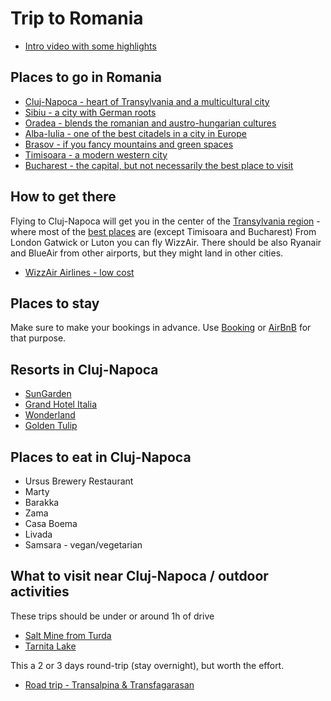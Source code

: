 # Trip to Romania

* [Intro video with some highlights](https://www.youtube.com/watch?v=sU2x0ZLWS0o)

## Places to go in Romania

* [Cluj-Napoca - heart of Transylvania and a multicultural city](https://www.lonelyplanet.com/romania/transylvania/cluj-napoca)
* [Sibiu - a city with German roots](https://www.mywanderlust.pl/visit-sibiu-romania/)
* [Oradea - blends the romanian and austro-hungarian cultures](https://traveltriangle.com/blog/places-to-visit-in-oradea/)
* [Alba-Iulia - one of the best citadels in a city in Europe](http://www.visitalbaiulia.com/walking-around-alba-iulia-citadel)
* [Brasov - if you fancy mountains and green spaces](https://www.theglobetrottingteacher.com/things-to-do-in-brasov-romania/)
* [Timisoara - a modern western city](https://www.mywanderlust.pl/visit-timisoara-romania/)
* [Bucharest - the capital, but not necessarily the best place to visit](https://www.mywanderlust.pl/visit-bucharest/)

## How to get there

Flying to Cluj-Napoca will get you in the center of the [Transylvania region](https://en.wikipedia.org/wiki/Transylvania) - where most of the [best places](https://www.uncover-romania.com/attractions/by-region/transylvania) are (except Timisoara and Bucharest)
From London Gatwick or Luton you can fly WizzAir. There should be also Ryanair and BlueAir from other airports, but they might land in other cities.
* [WizzAir Airlines - low cost](https://wizzair.com/en-gb)

## Places to stay

Make sure to make your bookings in advance.
Use [Booking](https://www.booking.com) or [AirBnB](https://www.airbnb.co.uk) for that purpose.

## Resorts in Cluj-Napoca

* [SunGarden](https://sungardenresort.ro/en)
* [Grand Hotel Italia](https://grandhotelitaliacluj.ro/?lang=en)
* [Wonderland](https://www.wonderlandcluj.ro/rad/)
* [Golden Tulip](https://ana-dome.goldentulip.com/en-us)

## Places to eat in Cluj-Napoca

* Ursus Brewery Restaurant
* Marty
* Barakka
* Zama
* Casa Boema
* Livada
* Samsara - vegan/vegetarian

## What to visit near Cluj-Napoca / outdoor activities

These trips should be under or around 1h of drive
* [Salt Mine from Turda](https://salinaturda.eu/?page_id=763&lang=en)
* [Tarnita Lake](https://www.youtube.com/watch?v=DQ0l_7GXdAk)

This a 2 or 3 days round-trip (stay overnight), but worth the effort.
* [Road trip - Transalpina & Transfagarasan](https://www.uncover-romania.com/visit-romania/travel-ideas/transalpina/)



